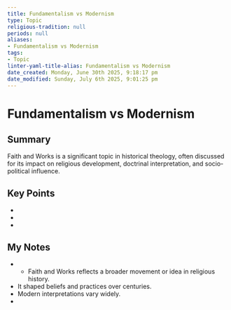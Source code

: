 ```yaml
---
title: Fundamentalism vs Modernism
type: Topic
religious-tradition: null
periods: null
aliases:
- Fundamentalism vs Modernism
tags:
- Topic
linter-yaml-title-alias: Fundamentalism vs Modernism
date_created: Monday, June 30th 2025, 9:18:17 pm
date_modified: Sunday, July 6th 2025, 9:01:25 pm
---
```


# Fundamentalism vs Modernism

## Summary
Faith and Works is a significant topic in historical theology, often discussed for its impact on religious development, doctrinal interpretation, and socio-political influence.

## Key Points
- 
- 
- 

## My Notes
- - Faith and Works reflects a broader movement or idea in religious history.
- It shaped beliefs and practices over centuries.
- Modern interpretations vary widely.
- 